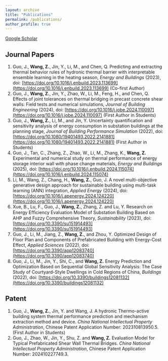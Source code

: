 ```yaml
---
layout: archive
title: "Publications"
permalink: /publications/
author_profile: true
---
```


<!-- {% if author.googlescholar %}
  You can also find my articles on <u><a href="{{author.googlescholar}}">my Google Scholar profile</a>.</u>
{% endif %}

{% include base_path %}

{% for post in site.publications reversed %}
  {% include archive-single.html %}
{% endfor %} -->

[Google Scholar](https://scholar.google.com/citations?user=LeJdiZ8AAAAJ&hl=zh-CN)

## Journal Papers
1.	Guo, J., **Wang, Z.**, Jin, Y., Li, M., and Chen, Q. Predicting and extracting thermal behavior rules of hydronic thermal barrier with interpretable ensemble learning in the heating season, *Energy and Buildings* (2023), doi: [https://doi.org/10.1016/j.enbuild.2023.113699](https://doi.org/10.1016/j.enbuild.2023.113699) (Co-first Author)
2.	Guo, J., **Wang, Z.**, Jin, Y., Zhao, W., Li, M., Feng, H., and Chen, Q. Effects of joint tolerances on thermal bridging in precast concrete shear walls: Field tests and numerical simulations, *Journal of Building Engineering* (2024), doi: [https://doi.org/10.1016/j.jobe.2024.110097](https://doi.org/10.1016/j.jobe.2024.110097) (First Author in Students)
3.	Guo, J., **Wang, Z.**, Li, M., and Jin, Y. Uncertainty quantification and sensitivity analysis of energy consumption in substation buildings at the planning stage, *Journal of Building Performance Simulation* (2022), doi: [https://doi.org/10.1080/19401493.2022.2141881](https://doi.org/10.1080/19401493.2022.2141881) (First Author in Students)
4.	Guo, J., Tan, C., Zhang, Z., Zhao, W., Li, M., Zhang, K., **Wang, Z.** Experimental and numerical study on thermal performance of energy storage interior wall with phase change materials, *Energy and Buildings* (2025), doi: [https://doi.org/10.1016/j.enbuild.2024.115074](https://doi.org/10.1016/j.enbuild.2024.115074)
5.	Li, M., Wang, Z., Chang, H., **Wang, Z.**, Guo, J. A novel multi-objective generative design approach for sustainable building using multi-task learning (ANN) integration, *Applied Energy* (2024), doi: [https://doi.org/10.1016/j.apenergy.2024.124220](https://doi.org/10.1016/j.apenergy.2024.124220)
6.	Xue, B., Lu, F., Guo, J., **Wang, Z.**, Zhang, Z. and Lu, Y. Research on Energy Efﬁciency Evaluation Model of Substation Building Based on AHP and Fuzzy Comprehensive Theory, *Sustainability* (2023), doi: [https://doi.org/10.3390/su151914493](https://doi.org/10.3390/su151914493)
7.	Guo, J., Li, M., Jiang, Z., **Wang, Z.**, and Zhou, Y. Optimized Design of Floor Plan and Components of Prefabricated Building with Energy-Cost Effect, *Applied Sciences* (2022), doi: [https://doi.org/10.3390/app12083740](https://doi.org/10.3390/app12083740)
8.	Guo, J., Li, M., Jin, Y., Shi, C., and **Wang, Z.** Energy Prediction and Optimization Based on Sequential Global Sensitivity Analysis: The Case Study of Courtyard-Style Dwellings in Cold Regions of China, *Buildings* (2022), doi: [https://doi.org/10.3390/buildings12081132](https://doi.org/10.3390/buildings12081132)

## Patent
1.	Guo, J., **Wang, Z.**, Jin, Y. and Wang, J. A hydronic Thermo-active building system thermal performance prediction and mechanism extraction method and device. *China National Intellectual Property Administration*, Chinese Patent Application Number: 202310813950.5. (First Author in Students)
2.	Guo, J., Zhao, W., Jin, Y., Shu, Z. and **Wang, Z.** Evaluation Model for Typical Prefabricated Shear Wall Thermal Bridges. *China National Intellectual Property Administration*, Chinese Patent Application Number: 202410227749.3.
